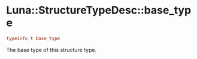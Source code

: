 # Luna::StructureTypeDesc::base_type

```c++
typeinfo_t base_type
```

The base type of this structure type. 

